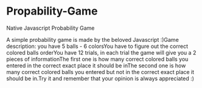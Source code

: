 # Propability-Game
Native Javascript Probability Game

A simple probability game is made by the beloved Javascript :)Game description: you have 5 balls - 6 colorsYou have to figure out the correct colored balls orderYou have 12 trials, in each trial the game will give you a 2 pieces of informationThe first one is how many correct colored balls you entered in the correct exact place it should be inThe second one is how many correct colored balls you entered but not in the correct exact place it should be in.Try it and remember that your opinion is always appreciated :)
